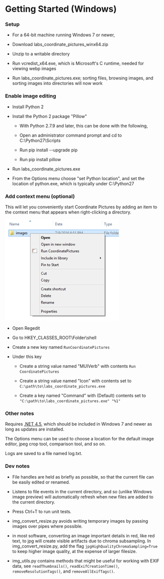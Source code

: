 
# Getting Started (Windows)

### Setup

* For a 64-bit machine running Windows 7 or newer,

* Download labs\_coordinate\_pictures\_winx64.zip

* Unzip to a writable directory

* Run vcredist\_x64.exe, which is Microsoft's C runtime, needed for viewing webp images

* Run labs\_coordinate\_pictures.exe; sorting files, browsing images, and sorting images into directories will now work

### Enable image editing

* Install Python 2

* Install the Python 2 package "Pillow"

    * With Python 2.7.9 and later, this can be done with the following,

    * Open an administrator command prompt and cd to C:\Python27\Scripts

    * Run pip install --upgrade pip

    * Run pip install pillow

* Run labs\_coordinate\_pictures.exe

* From the Options menu choose "set Python location", and set the location of python.exe, which is typically under C:\Python27

### Add context menu (optional)

This will let you conveniently start Coordinate Pictures by adding an item to the context menu that appears when right-clicking a directory.

![Screenshot showing context menu](https://github.com/downpoured/labs_coordinate_pictures/blob/master/doc/getstarted_context.png)

* Open Regedit

* Go to HKEY\_CLASSES\_ROOT\Folder\shell

* Create a new key named `RunCoordinatePictures`

* Under this key

    * Create a string value named "MUIVerb" with contents `Run CoordinatePictures`
    
    * Create a string value named "Icon" with contents set to `C:\path\to\labs_coordinate_pictures.exe`

    * Create a key named "Command" with (Default) contents set to `"C:\path\to\labs_coordinate_pictures.exe" "%1"`

### Other notes

Requires [.NET 4.5](https://www.microsoft.com/en-us/download/details.aspx?id=30653), which should be included in Windows 7 and newer as long as updates are installed.

The Options menu can be used to choose a location for the default image editor, jpeg crop tool, comparison tool, and so on.

Logs are saved to a file named log.txt.

### Dev notes

* File handles are held as briefly as possible, so that the current file can be easily edited or renamed.

* Listens to file events in the current directory, and so (unlike Windows image preview) will automatically refresh when new files are added to the current directory.

* Press Ctrl+T to run unit tests.

* img\_convert\_resize.py avoids writing temporary images by passing images over pipes where possible.

* in most software, converting an image important details in red, like red text, to jpg will create visible artifacts due to chroma subsampling. In img\_convert\_resize.py, add the flag `jpgHighQualityChromaSampling=True` to keep higher image quality, at the expense of larger filesize.

* img\_utils.py contains methods that might be useful for working with EXIF data, see `readThumbnails()`, `readExifCreationTime()`, `removeResolutionTags()`, and `removeAllExifTags()`.




